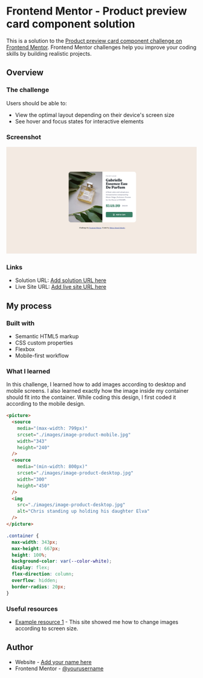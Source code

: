 # Frontend Mentor - Product preview card component solution

This is a solution to the [Product preview card component challenge on Frontend Mentor](https://www.frontendmentor.io/challenges/product-preview-card-component-GO7UmttRfa). Frontend Mentor challenges help you improve your coding skills by building realistic projects.

## Overview

### The challenge

Users should be able to:

- View the optimal layout depending on their device's screen size
- See hover and focus states for interactive elements

### Screenshot

![](./screenshot.jpeg)

### Links

- Solution URL: [Add solution URL here](https://github.com/metinahmeterkeles/Product-Preview-Card)
- Live Site URL: [Add live site URL here](https://your-live-site-url.com)

## My process

### Built with

- Semantic HTML5 markup
- CSS custom properties
- Flexbox
- Mobile-first workflow

### What I learned

In this challenge, I learned how to add images according to desktop and mobile screens. I also learned exactly how the image inside my container should fit into the container. While coding this design, I first coded it according to the mobile design.

```html
<picture>
  <source
    media="(max-width: 799px)"
    srcset="./images/image-product-mobile.jpg"
    width="343"
    height="240"
  />
  <source
    media="(min-width: 800px)"
    srcset="./images/image-product-desktop.jpg"
    width="300"
    height="450"
  />
  <img
    src="./images/image-product-desktop.jpg"
    alt="Chris standing up holding his daughter Elva"
  />
</picture>
```

```css
.container {
  max-width: 343px;
  max-height: 667px;
  height: 100%;
  background-color: var(--color-white);
  display: flex;
  flex-direction: column;
  overflow: hidden;
  border-radius: 20px;
}
```

### Useful resources

- [Example resource 1](https://web.dev/learn/design/picture-element?hl=tr) - This site showed me how to change images according to screen size.

## Author

- Website - [Add your name here](https://github.com/metinahmeterkeles)
- Frontend Mentor - [@yourusername](https://www.frontendmentor.io/profile/metinahmeterkeles)
